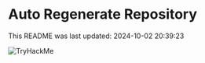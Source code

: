 # Auto Regenerate Repository

This README was last updated: 2024-10-02 20:39:23

 ![TryHackMe](https://tryhackme.com/badge/533634)
